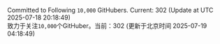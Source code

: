 Committed to Following `10,000` GitHubers. Current: <!-- FOLLOWING_COUNT -->302<!-- FOLLOWING_COUNT --> (Update at UTC <!-- LAST_UPDATED -->2025-07-18 20:18:49<!-- LAST_UPDATED -->)<br>
致力于关注`10,000`个GitHuber。当前：<!-- FOLLOWING_COUNT -->302<!-- FOLLOWING_COUNT --> (更新于北京时间 <!-- LAST_UPDATED_CST -->2025-07-19 04:18:49<!-- LAST_UPDATED_CST -->)
